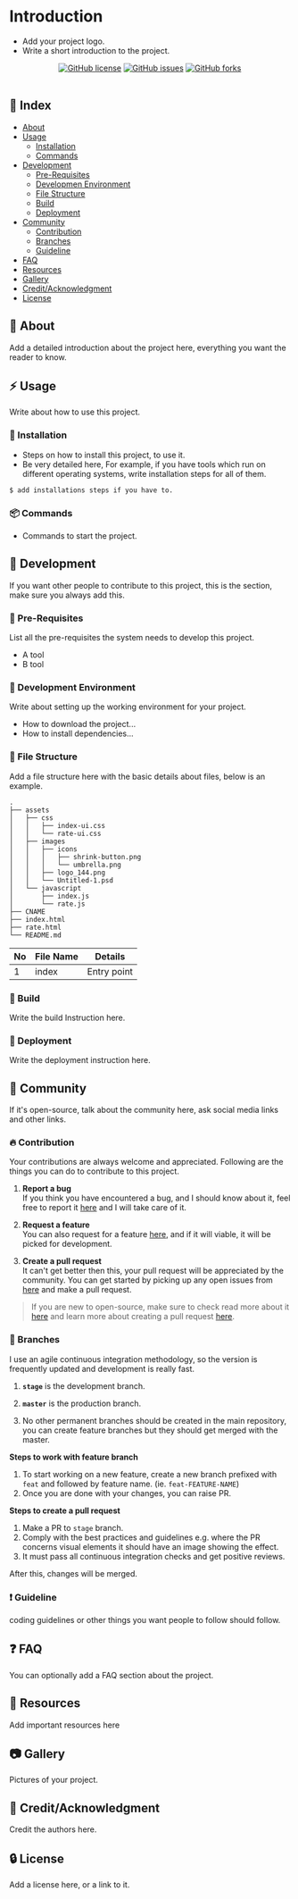 # Introduction
- Add your project logo.
- Write a short introduction to the project.
<div align="center">
    <a href="https://github.com/YousefIbrahimismail/Project-README-Template/blob/main/LICENSE.txt"><img alt="GitHub license" src="https://img.shields.io/github/license/YousefIbrahimismail/Project-README-Template?color=ff69b4&style=for-the-badge"></a>
    <a href="https://github.com/YousefIbrahimismail/Project-README-Template/issues"><img alt="GitHub issues" src="https://img.shields.io/github/issues/YousefIbrahimismail/Project-README-Template?color=brightgreen&label=issues&style=for-the-badge"></a>
    <a href="https://github.com/YousefIbrahimismail/Project-README-Template/network"><img alt="GitHub forks" src="https://img.shields.io/github/forks/YousefIbrahimismail/Project-README-Template?color=9cf&label=forks&style=for-the-badge"></a>
</div>
<br>

## :ledger: Index

- [About](#beginner-about)
- [Usage](#zap-usage)
  - [Installation](#electric_plug-installation)
  - [Commands](#package-commands)
- [Development](#wrench-development)
  - [Pre-Requisites](#notebook-pre-requisites)
  - [Developmen Environment](#nut_and_bolt-development-environment)
  - [File Structure](#file_folder-file-structure)
  - [Build](#hammer-build)  
  - [Deployment](#rocket-deployment)  
- [Community](#cherry_blossom-community)
  - [Contribution](#fire-contribution)
  - [Branches](#cactus-branches)
  - [Guideline](#exclamation-guideline)  
- [FAQ](#question-faq)
- [Resources](#page_facing_up-resources)
- [Gallery](#camera-gallery)
- [Credit/Acknowledgment](#star2-creditacknowledgment)
- [License](#lock-license)

##  :beginner: About
Add a detailed introduction about the project here, everything you want the reader to know.

## :zap: Usage
Write about how to use this project.

###  :electric_plug: Installation
- Steps on how to install this project, to use it.
- Be very detailed here, For example, if you have tools which run on different operating systems, write installation steps for all of them.

```
$ add installations steps if you have to.
```

###  :package: Commands
- Commands to start the project.

##  :wrench: Development
If you want other people to contribute to this project, this is the section, make sure you always add this.

### :notebook: Pre-Requisites
List all the pre-requisites the system needs to develop this project.
- A tool
- B tool

###  :nut_and_bolt: Development Environment
Write about setting up the working environment for your project.
- How to download the project...
- How to install dependencies...


###  :file_folder: File Structure
Add a file structure here with the basic details about files, below is an example.

```
.
├── assets
│   ├── css
│   │   ├── index-ui.css
│   │   └── rate-ui.css
│   ├── images
│   │   ├── icons
│   │   │   ├── shrink-button.png
│   │   │   └── umbrella.png
│   │   ├── logo_144.png
│   │   └── Untitled-1.psd
│   └── javascript
│       ├── index.js
│       └── rate.js
├── CNAME
├── index.html
├── rate.html
└── README.md
```

| No | File Name | Details 
|----|------------|-------|
| 1  | index | Entry point

###  :hammer: Build
Write the build Instruction here.

### :rocket: Deployment
Write the deployment instruction here.

## :cherry_blossom: Community

If it's open-source, talk about the community here, ask social media links and other links.

 ###  :fire: Contribution

 Your contributions are always welcome and appreciated. Following are the things you can do to contribute to this project.

 1. **Report a bug** <br>
 If you think you have encountered a bug, and I should know about it, feel free to report it [here]() and I will take care of it.

 2. **Request a feature** <br>
 You can also request for a feature [here](), and if it will viable, it will be picked for development.  

 3. **Create a pull request** <br>
 It can't get better then this, your pull request will be appreciated by the community. You can get started by picking up any open issues from [here]() and make a pull request.

 > If you are new to open-source, make sure to check read more about it [here](https://www.digitalocean.com/community/tutorial_series/an-introduction-to-open-source) and learn more about creating a pull request [here](https://www.digitalocean.com/community/tutorials/how-to-create-a-pull-request-on-github).


 ### :cactus: Branches

 I use an agile continuous integration methodology, so the version is frequently updated and development is really fast.

1. **`stage`** is the development branch.

2. **`master`** is the production branch.

3. No other permanent branches should be created in the main repository, you can create feature branches but they should get merged with the master.

**Steps to work with feature branch**

1. To start working on a new feature, create a new branch prefixed with `feat` and followed by feature name. (ie. `feat-FEATURE-NAME`)
2. Once you are done with your changes, you can raise PR.

**Steps to create a pull request**

1. Make a PR to `stage` branch.
2. Comply with the best practices and guidelines e.g. where the PR concerns visual elements it should have an image showing the effect.
3. It must pass all continuous integration checks and get positive reviews.

After this, changes will be merged.


### :exclamation: Guideline
coding guidelines or other things you want people to follow should follow.


## :question: FAQ
You can optionally add a FAQ section about the project.

##  :page_facing_up: Resources
Add important resources here

##  :camera: Gallery
Pictures of your project.

## :star2: Credit/Acknowledgment
Credit the authors here.

##  :lock: License
Add a license here, or a link to it.
